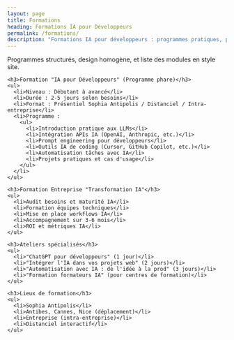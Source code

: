 ```yaml
---
layout: page
title: Formations
heading: Formations IA pour Développeurs
permalink: /formations/
description: "Formations IA pour développeurs : programmes pratiques, présentiel Sophia Antipolis, distanciel et intra-entreprise."
---
```


<section class="formations-section" id="formations">
  <div class="container">
    <p class="section-description">Programmes structurés, design homogène, et liste des modules en style site.</p>

    <h3>Formation "IA pour Développeurs" (Programme phare)</h3>
    <ul>
      <li>Niveau : Débutant à avancé</li>
      <li>Durée : 2-5 jours selon besoins</li>
      <li>Format : Présentiel Sophia Antipolis / Distanciel / Intra-entreprise</li>
      <li>Programme :
        <ul>
          <li>Introduction pratique aux LLMs</li>
          <li>Intégration APIs IA (OpenAI, Anthropic, etc.)</li>
          <li>Prompt engineering pour développeurs</li>
          <li>Outils IA de coding (Cursor, GitHub Copilot, etc.)</li>
          <li>Automatisation tâches avec IA</li>
          <li>Projets pratiques et cas d'usage</li>
        </ul>
      </li>
    </ul>

    <h3>Formation Entreprise "Transformation IA"</h3>
    <ul>
      <li>Audit besoins et maturité IA</li>
      <li>Formation équipes techniques</li>
      <li>Mise en place workflows IA</li>
      <li>Accompagnement sur 3-6 mois</li>
      <li>ROI et métriques IA</li>
    </ul>

    <h3>Ateliers spécialisés</h3>
    <ul>
      <li>"ChatGPT pour développeurs" (1 jour)</li>
      <li>"Intégrer l'IA dans vos projets web" (2 jours)</li>
      <li>"Automatisation avec IA : de l'idée à la prod" (3 jours)</li>
      <li>"Formation formateurs IA" (pour centres de formation)</li>
    </ul>

    <h3>Lieux de formation</h3>
    <ul>
      <li>Sophia Antipolis</li>
      <li>Antibes, Cannes, Nice (déplacement)</li>
      <li>Entreprise (intra-entreprise)</li>
      <li>Distanciel interactif</li>
    </ul>
  </div>
</section>

